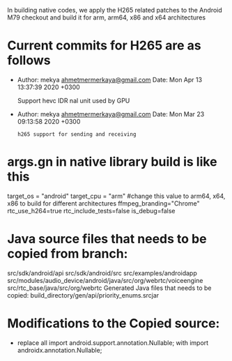 In building native codes, we apply the H265 related patches to the Android M79 checkout and build it 
for arm, arm64, x86 and x64 architectures

# Current commits for H265 are as follows

- Author: mekya <ahmetmermerkaya@gmail.com>
  Date:   Mon Apr 13 13:37:39 2020 +0300
  
  Support hevc IDR nal unit used by GPU
  
- Author: mekya <ahmetmermerkaya@gmail.com>
  Date:   Mon Mar 23 09:13:58 2020 +0300
  
      h265 support for sending and receiving

# args.gn in native library build is like this

target_os = "android"
target_cpu = "arm"   #change this value to arm64, x64, x86 to build for different architectures
ffmpeg_branding="Chrome"
rtc_use_h264=true
rtc_include_tests=false
is_debug=false

# Java source files that needs to be copied from branch:

src/sdk/android/api
src/sdk/android/src
src/examples/androidapp
src/modules/audio_device/android/java/src/org/webrtc/voiceengine
src/rtc_base/java/src/org/webrtc
Generated Java files that needs to be copied:
build_directory/gen/api/priority_enums.srcjar

# Modifications to the Copied source:
- replace all import android.support.annotation.Nullable; with import androidx.annotation.Nullable;